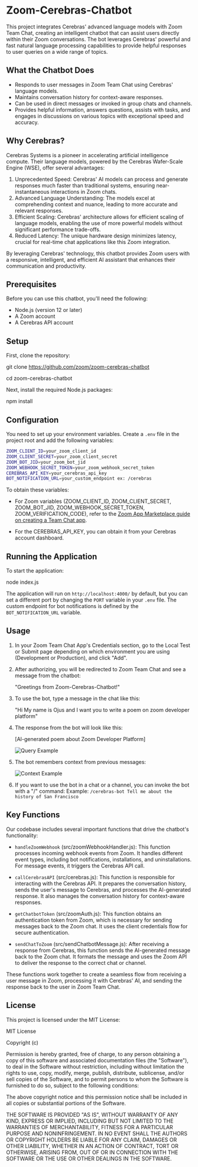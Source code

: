 # Zoom-Cerebras-Chatbot

This project integrates Cerebras' advanced language models with Zoom Team Chat, creating an intelligent chatbot that can assist users directly within their Zoom conversations. The bot leverages Cerebras' powerful and fast natural language processing capabilities to provide helpful responses to user queries on a wide range of topics.

## What the Chatbot Does

- Responds to user messages in Zoom Team Chat using Cerebras' language models.
- Maintains conversation history for context-aware responses.
- Can be used in direct messages or invoked in group chats and channels.
- Provides helpful information, answers questions, assists with tasks, and engages in discussions on various topics with exceptional speed and accuracy.

## Why Cerebras?

Cerebras Systems is a pioneer in accelerating artificial intelligence compute. Their language models, powered by the Cerebras Wafer-Scale Engine (WSE), offer several advantages:

1. Unprecedented Speed: Cerebras' AI models can process and generate responses much faster than traditional systems, ensuring near-instantaneous interactions in Zoom chats.
2. Advanced Language Understanding: The models excel at comprehending context and nuance, leading to more accurate and relevant responses.
3. Efficient Scaling: Cerebras' architecture allows for efficient scaling of language models, enabling the use of more powerful models without significant performance trade-offs.
4. Reduced Latency: The unique hardware design minimizes latency, crucial for real-time chat applications like this Zoom integration.

By leveraging Cerebras' technology, this chatbot provides Zoom users with a responsive, intelligent, and efficient AI assistant that enhances their communication and productivity.

## Prerequisites

Before you can use this chatbot, you'll need the following:

- Node.js (version 12 or later)
- A Zoom account
- A Cerebras API account

## Setup

First, clone the repository:

git clone https://github.com/zoom/zoom-cerebras-chatbot

cd zoom-cerebras-chatbot

Next, install the required Node.js packages:

npm install
## Configuration
You need to set up your environment variables. Create a `.env` file in the project root and add the following variables:

``` bash
ZOOM_CLIENT_ID=your_zoom_client_id
ZOOM_CLIENT_SECRET=your_zoom_client_secret
ZOOM_BOT_JID=your_zoom_bot_jid
ZOOM_WEBHOOK_SECRET_TOKEN=your_zoom_webhook_secret_token
CEREBRAS_API_KEY=your_cerebras_api_key
BOT_NOTIFICATION_URL=your_custom_endpoint ex: /cerebras

```

To obtain these variables:

- For Zoom variables (ZOOM_CLIENT_ID, ZOOM_CLIENT_SECRET, ZOOM_BOT_JID, ZOOM_WEBHOOK_SECRET_TOKEN, ZOOM_VERIFICATION_CODE),
  refer to the [Zoom App Marketplace guide on creating a Team Chat app](https://developers.zoom.us/docs/team-chat-apps/create/).

- For the CEREBRAS_API_KEY, you can obtain it from your Cerebras account dashboard.

## Running the Application

To start the application:


node index.js

The application will run on `http://localhost:4000/` by default, but you can set a different port by changing the `PORT` variable in your `.env` file. The custom endpoint for bot notifications is defined by the `BOT_NOTIFICATION_URL` variable.

## Usage

1. In your Zoom Team Chat App's Credentials section, go to the Local Test or Submit page depending on which environment you are using (Development or Production), and click "Add".

2. After authorizing, you will be redirected to Zoom Team Chat and see a message from the chatbot:

   "Greetings from Zoom-Cerebras-Chatbot!"

3. To use the bot, type a message in the chat like this:

   "Hi My name is Ojus and I want you to write a poem on zoom developer platform"

4. The response from the bot will look like this:

   [AI-generated poem about Zoom Developer Platform]

   ![Query Example](/images/image.png)

5. The bot remembers context from previous messages:

   ![Context Example](/images/image%202.png)

6. If you want to use the bot in a chat or a channel, you can invoke the bot with a "/" command:
   Example:
   `/cerebras-bot Tell me about the history of San Francisco`

## Key Functions

Our codebase includes several important functions that drive the chatbot's functionality:

- `handleZoomWebhook` (src/zoomWebhookHandler.js): This function processes incoming webhook events from Zoom. It handles different event types, including bot notifications, installations, and uninstallations. For message events, it triggers the Cerebras API call.

- `callCerebrasAPI` (src/cerebras.js): This function is responsible for interacting with the Cerebras API. It prepares the conversation history, sends the user's message to Cerebras, and processes the AI-generated response. It also manages the conversation history for context-aware responses.

- `getChatbotToken` (src/zoomAuth.js): This function obtains an authentication token from Zoom, which is necessary for sending messages back to the Zoom chat. It uses the client credentials flow for secure authentication.

- `sendChatToZoom` (src/sendChatbotMessage.js): After receiving a response from Cerebras, this function sends the AI-generated message back to the Zoom chat. It formats the message and uses the Zoom API to deliver the response to the correct chat or channel.

These functions work together to create a seamless flow from receiving a user message in Zoom, processing it with Cerebras' AI, and sending the response back to the user in Zoom Team Chat.


## License

This project is licensed under the MIT License:

MIT License

Copyright (c)

Permission is hereby granted, free of charge, to any person obtaining a copy
of this software and associated documentation files (the "Software"), to deal
in the Software without restriction, including without limitation the rights
to use, copy, modify, merge, publish, distribute, sublicense, and/or sell
copies of the Software, and to permit persons to whom the Software is
furnished to do so, subject to the following conditions:

The above copyright notice and this permission notice shall be included in all
copies or substantial portions of the Software.

THE SOFTWARE IS PROVIDED "AS IS", WITHOUT WARRANTY OF ANY KIND, EXPRESS OR
IMPLIED, INCLUDING BUT NOT LIMITED TO THE WARRANTIES OF MERCHANTABILITY,
FITNESS FOR A PARTICULAR PURPOSE AND NONINFRINGEMENT. IN NO EVENT SHALL THE
AUTHORS OR COPYRIGHT HOLDERS BE LIABLE FOR ANY CLAIM, DAMAGES OR OTHER
LIABILITY, WHETHER IN AN ACTION OF CONTRACT, TORT OR OTHERWISE, ARISING FROM,
OUT OF OR IN CONNECTION WITH THE SOFTWARE OR THE USE OR OTHER DEALINGS IN THE
SOFTWARE.

